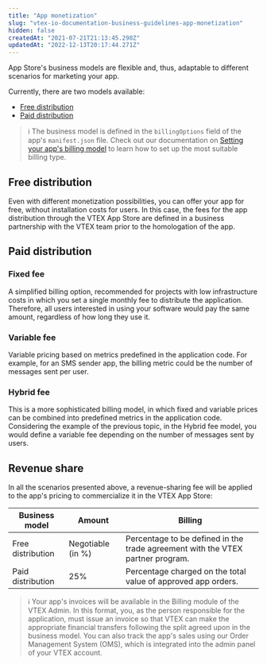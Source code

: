 ```yaml
---
title: "App monetization"
slug: "vtex-io-documentation-business-guidelines-app-monetization"
hidden: false
createdAt: "2021-07-21T21:13:45.298Z"
updatedAt: "2022-12-13T20:17:44.271Z"
---
```

App Store's business models are flexible and, thus, adaptable to different scenarios for marketing your app.

Currently, there are two models available:

- [Free distribution](#free-distribution)
- [Paid distribution](#paid-distribution)

> ℹ️ The business model is defined in the `billingOptions` field of the app's `manifest.json` file. Check out our documentation on [Setting your app's billing model](https://developers.vtex.com/docs/guides/vtex-io-documentation-setting-your-apps-billing-model) to learn how to set up the most suitable billing type.

## Free distribution

 Even with different monetization possibilities, you can offer your app for free, without installation costs for users. In this case, the fees for the app distribution through the VTEX App Store are defined in a business partnership with the VTEX team prior to the homologation of the app.

## Paid distribution

### Fixed fee

 A simplified billing option, recommended for projects with low infrastructure costs in which you set a single monthly fee to distribute the application. Therefore, all users interested in using your software would pay the same amount, regardless of how long they use it.

### Variable fee

Variable pricing based on metrics predefined in the application code. For example, for an SMS sender app, the billing metric could be the number of messages sent per user.

### Hybrid fee

This is a more sophisticated billing model, in which fixed and variable prices can be combined into predefined metrics in the application code. Considering the example of the previous topic, in the Hybrid fee model, you would define a variable fee depending on the number of messages sent by users.

## Revenue share

In all the scenarios presented above, a revenue-sharing fee will be applied to the app's pricing to commercialize it in the VTEX App Store:

Business model  | Amount | Billing
--------------- | ----------- | -------
Free distribution | Negotiable (in %) | Percentage to be defined in the trade agreement with the VTEX partner program.
Paid distribution | 25% |  Percentage charged on the total value of approved app orders.

> ℹ️ Your app's invoices will be available in the Billing module of the VTEX Admin. In this format, you, as the person responsible for the application, must issue an invoice so that VTEX can make the appropriate financial transfers following the split agreed upon in the business model. You can also track the app's sales using our Order Management System (OMS), which is integrated into the admin panel of your VTEX account.
